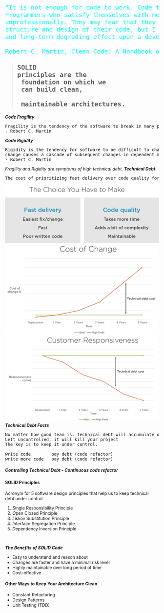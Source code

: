 <pre style="color: aqua; font-size: x-large">
“It is not enough for code to work. Code that works is often badly broken.
Programmers who satisfy themselves with merely working code are behaving 
unprofessionally. They may fear that they don’t have time to improve the 
structure and design of their code, but I disagree. Nothing has a more profound 
and long-term degrading effect upon a development project than bad code.”

Robert C. Martin, Clean Code: A Handbook of Agile Software Craftsmanship 
</pre>

> ## <pre>SOLID principles are the <br> foundation on which we <br>    can build clean, <br> maintainable architectures.</pre>
***Code Fragility*** 
<pre>
Fragility is the tendency of the software to break in many places every time it is changed.
- Robert C. Martin
</pre>
***Code Rigidity***
<pre>
Rigidity is the tendency for software to be difficult to change, even in simple ways. Every 
change causes a cascade of subsequent changes in dependent modules.
- Robert C. Martin
</pre>
*Fragility and Rigidity are symptoms of high technical debt.*
***Technical Debt***
<pre>
The cost of prioritizing fast delivery over code quality for long periods of time.
</pre> 
![TechnicalDebt.png](src/images/TechnicalDebt.png)
![CostOfChange.png](src/images/CostOfChange.png)
![CustomerResponsiveness](src/images/CustomerResponsiveness.png)
***Technical Debt Facts***
<pre>
No matter how good team is, technical debt will accumulate over time.
Left uncontrolled, it will kill your project
The key is to keep it under control.

write code        pay debt (code refactor)
write more code   pay debt (code refactor)
</pre>
##### Controlling Technical Debt - Continuous code refactor
#### SOLID Principles 
Acronym for 5 software design principles that help us to keep technical debt under control.
1. *S*ingle Responsibility Principle
2. *O*pen Closed Principle
3. *L*iskov Substitution Principle
4. *I*nterface Segregation Principle
5. *D*ependency Inversion Principle 
<br>

***The Benefits of SOLID Code***
* Easy to understand and reason about
* Changes are faster and have a minimal risk level
* Highly maintainable over long period of time
* Cost-effective
#### Other Ways to Keep Your Architecture Clean
* Constant Refactoring
* Design Patterns
* Unit Testing (TDD)